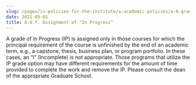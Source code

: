 ```yaml
---
slug: /pages/iv-policies-for-the-institute/a-academic-policies/a-6-grades-credits-and-academic-policies/a-6-f
date: 2021-05-01
title: A.6.f. Assignment of "In Progress"
---
```

A grade of In Progress (IP) is assigned only in those courses for which the principal requirement of the course is unfinished by the end of an academic term, e.g., a capstone, thesis, business plan, or program portfolio. In these cases, an “I” (Incomplete) is not appropriate. Those programs that utilize the IP grade option may have different requirements for the amount of time provided to complete the work and remove the IP. Please consult the dean of the appropriate Graduate School.